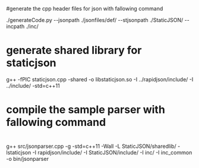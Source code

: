 #generate the cpp header files for json with fallowing command

./generateCode.py --jsonpath ./jsonfiles/def/ --stjsonpath ./StaticJSON/ --incpath ./inc/

# generate shared library for staticjson 

g++ -fPIC staticjson.cpp -shared -o libstaticjson.so -I ../rapidjson/include/ -I ../include/ -std=c++11

# compile the sample parser with fallowing command
#
g++ src/jsonparser.cpp -g -std=c++11 -Wall -L StaticJSON/sharedlib/ -lstaticjson -I rapidjson/include/ -I StaticJSON/include/  -I inc/ -I inc_common  -o bin/jsonparser
